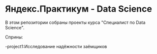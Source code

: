# Яндекс.Практикум - Data Science

В этом репозитории собраны проекты курса "Специалист по Data Science".

Сприны:

-project1:Исследование надёжности заёмщиков